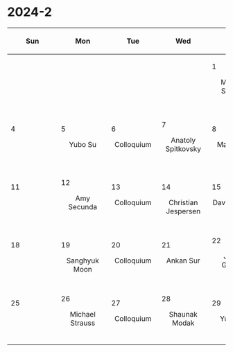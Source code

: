 # 2024-2

|<div style='max-width:100px;width:100px'><p>Sun</p></div>|<div style='max-width:100px;width:100px'><p>Mon</p></div>|<div style='max-width:100px;width:100px'><p>Tue</p></div>|<div style='max-width:100px;width:100px'><p>Wed</p></div>|<div style='max-width:100px;width:100px'><p>Thu</p></div>|<div style='max-width:100px;width:100px'><p>Fri</p></div>|<div style='max-width:100px;width:100px'><p>Sat</p></div>|
|:-:|:-:|:-:|:-:|:-:|:-:|:-:|
|<p><br/><br/></p> |<p><br/><br/></p> |<p><br/><br/></p> |<p><br/><br/></p> |<p align='left'>1</p><p>Michael Strauss<br/><br/></p>|<p align='left'>2</p><p>Shaunak Modak<br/><br/></p>|<p align='left'>3</p><p><br/><br/></p>|
|<p align='left'>4</p><p><br/><br/></p>|<p align='left'>5</p><p>Yubo Su<br/><br/></p>|<p align='left'>6</p><p>Colloquium<br/><br/></p>|<p align='left'>7</p><p>Anatoly Spitkovsky<br/><br/></p>|<p align='left'>8</p><p>Matt Kunz<br/><br/></p>|<p align='left'>9</p><p>Nick Loudas<br/><br/></p>|<p align='left'>10</p><p><br/><br/></p>|
|<p align='left'>11</p><p><br/><br/></p>|<p align='left'>12</p><p>Amy Secunda<br/><br/></p>|<p align='left'>13</p><p>Colloquium<br/><br/></p>|<p align='left'>14</p><p>Christian<br/> Jespersen</p>|<p align='left'>15</p><p>David Setton<br/><br/></p>|<p align='left'>16</p><p>Minghao Guo<br/><br/></p>|<p align='left'>17</p><p><br/><br/></p>|
|<p align='left'>18</p><p><br/><br/></p>|<p align='left'>19</p><p>Sanghyuk<br/> Moon</p>|<p align='left'>20</p><p>Colloquium<br/><br/></p>|<p align='left'>21</p><p>Ankan Sur<br/><br/></p>|<p align='left'>22</p><p>Jenny Greene<br/><br/></p>|<p align='left'>23</p><p>Jeremy Goodman<br/><br/></p>|<p align='left'>24</p><p><br/><br/></p>|
|<p align='left'>25</p><p><br/><br/></p>|<p align='left'>26</p><p>Michael Strauss<br/><br/></p>|<p align='left'>27</p><p>Colloquium<br/><br/></p>|<p align='left'>28</p><p>Shaunak Modak<br/><br/></p>|<p align='left'>29</p><p>Yubo Su<br/><br/></p>|<p><br/><br/></p> |<p><br/><br/></p> |
